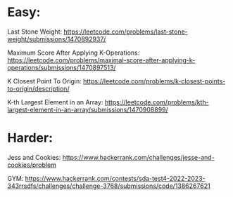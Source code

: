 # Easy:

Last Stone Weight: https://leetcode.com/problems/last-stone-weight/submissions/1470892937/

Maximum Score After Applying K-Operations: https://leetcode.com/problems/maximal-score-after-applying-k-operations/submissions/1470897513/

K Closest Point To Origin: https://leetcode.com/problems/k-closest-points-to-origin/description/

K-th Largest Element in an Array: https://leetcode.com/problems/kth-largest-element-in-an-array/submissions/1470908899/

# Harder:

Jess and Cookies: https://www.hackerrank.com/challenges/jesse-and-cookies/problem

GYM: https://www.hackerrank.com/contests/sda-test4-2022-2023-343rrsdfs/challenges/challenge-3768/submissions/code/1386267621
